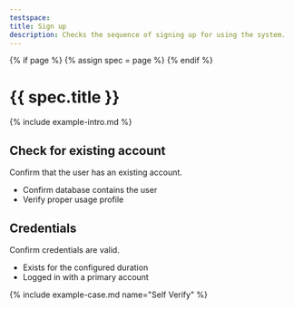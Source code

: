 ```yaml
---
testspace:
title: Sign up
description: Checks the sequence of signing up for using the system. 
---
```


{% if page %} {% assign spec = page %} {% endif %}

# {{ spec.title }}
{% include example-intro.md %}

## Check for existing account
Confirm that the user has an existing account.

- Confirm database contains the user
- Verify proper usage profile


## Credentials
Confirm credentials are valid.

- Exists for the configured duration
- Logged in with a primary account

{% include example-case.md name="Self Verify" %}
